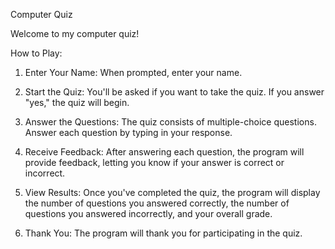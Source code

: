 Computer Quiz

Welcome to my computer quiz!

How to Play:
1. Enter Your Name: When prompted, enter your name.

2. Start the Quiz: You'll be asked if you want to take the quiz. If you answer "yes," the quiz will begin.

3. Answer the Questions: The quiz consists of multiple-choice questions. Answer each question by typing in your response.

4. Receive Feedback: After answering each question, the program will provide feedback, letting you know if your answer is correct or incorrect.

5. View Results: Once you've completed the quiz, the program will display the number of questions you answered correctly, the number of questions you answered incorrectly, and your overall grade.

6. Thank You: The program will thank you for participating in the quiz.
